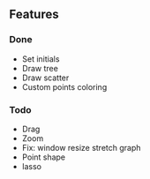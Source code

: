 ## Features

### Done
- Set initials
- Draw tree
- Draw scatter
- Custom points coloring

### Todo
- Drag
- Zoom
- Fix: window resize stretch graph
- Point shape
- lasso
